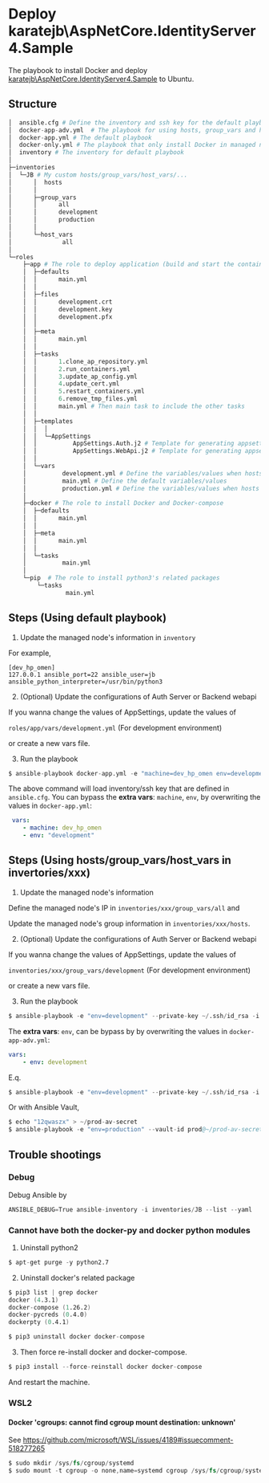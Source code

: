 # Deploy karatejb\AspNetCore.IdentityServer4.Sample

The playbook to install Docker and deploy [karatejb\AspNetCore.IdentityServer4.Sample](https://github.com/KarateJB/AspNetCore.IdentityServer4.Sample) to Ubuntu.

## Structure

```s
│  ansible.cfg # Define the inventory and ssh key for the default playbook
│  docker-app-adv.yml  # The playbook for using hosts, group_vars and host_vars inside inventories directory (e.q. inventories/JB)
│  docker-app.yml # The default playbook
│  docker-only.yml # The playbook that only install Docker in managed node
│  inventory # The inventory for default playbook
│
├─inventories
│  └─JB # My custom hosts/group_vars/host_vars/...
│      │  hosts 
│      │
│      ├─group_vars
│      │      all
│      │      development
│      │      production
│      │
│      └─host_vars
│              all
│
└─roles
    ├─app # The role to deploy application (build and start the containers)
    │  ├─defaults
    │  │      main.yml
    │  │
    │  ├─files
    │  │      development.crt
    │  │      development.key
    │  │      development.pfx
    │  │
    │  ├─meta
    │  │      main.yml
    │  │
    │  ├─tasks
    │  │      1.clone_ap_repository.yml
    │  │      2.run_containers.yml
    │  │      3.update_ap_config.yml
    │  │      4.update_cert.yml
    │  │      5.restart_containers.yml
    │  │      6.remove_tmp_files.yml
    │  │      main.yml # Then main task to include the other tasks
    │  │
    │  ├─templates
    │  │  │
    │  │  └─AppSettings
    │  │          AppSettings.Auth.j2 # Template for generating appsettings.Docker.json to Auth Server
    │  │          AppSettings.WebApi.j2 # Template for generating appsettings.Docker.json to Backend web api
    │  │
    │  └─vars
    │          development.yml # Define the variables/values when hosts == "development"
    │          main.yml # Define the default variables/values
    │          production.yml # Define the variables/values when hosts == "production"
    │
    ├─docker # The role to install Docker and Docker-compose
    │  ├─defaults
    │  │      main.yml
    │  │
    │  ├─meta
    │  │      main.yml
    │  │
    │  └─tasks
    │          main.yml
    │
    └─pip  # The role to install python3's related packages
        └─tasks
                main.yml
```


## Steps (Using default playbook)


1. Update the managed node's information in `inventory`

For example, 

```
[dev_hp_omen]
127.0.0.1 ansible_port=22 ansible_user=jb ansible_python_interpreter=/usr/bin/python3
```


2. (Optional) Update the configurations of Auth Server or Backend webapi

If you wanna change the values of AppSettings, update the values of

`roles/app/vars/development.yml` (For development environment)

or create a new vars file.


3. Run the playbook

```s
$ ansible-playbook docker-app.yml -e "machine=dev_hp_omen env=development"
```

The above command will load inventory/ssh key that are defined in `ansible.cfg`.
You can bypass the **extra vars**: `machine`, `env`, by overwriting the values in `docker-app.yml`:

```yml
 vars:
    - machine: dev_hp_omen
    - env: "development"
```



## Steps (Using hosts/group_vars/host_vars in invertories/xxx)


1. Update the managed node's information 

Define the managed node's IP in `inventories/xxx/group_vars/all` and

Update the managed node's group information in `inventories/xxx/hosts`.


2. (Optional) Update the configurations of Auth Server or Backend webapi

If you wanna change the values of AppSettings, update the values of

`inventories/xxx/group_vars/development` (For development environment)

or create a new vars file.


3. Run the playbook

```s
$ ansible-playbook -e "env=development" --private-key ~/.ssh/id_rsa -i ./inventories/xxx/ docker-app-adv.yml
```

The **extra vars**: `env`, can be bypass by by overwriting the values in `docker-app-adv.yml`:

```yml
vars:
    - env: development
```

E.q.

```s
$ ansible-playbook -e "env=development" --private-key ~/.ssh/id_rsa -i ./inventories/JB/ docker-app-adv.yml
```



Or with Ansible Vault,

```s
$ echo "12qwaszx" > ~/prod-av-secret
$ ansible-playbook -e "env=production" --vault-id prod@~/prod-av-secret --private-key ~/.ssh/id_rsa -i ./inventories/JB/ docker-app-adv.yml
```




## Trouble shootings

### Debug

Debug Ansible by 

```s
ANSIBLE_DEBUG=True ansible-inventory -i inventories/JB --list --yaml
```


### Cannot have both the docker-py and docker python modules

1. Uninstall python2

```s
$ apt-get purge -y python2.7
```


2. Uninstall docker's related package

```s
$ pip3 list | grep docker
docker (4.3.1)
docker-compose (1.26.2)
docker-pycreds (0.4.0)
dockerpty (0.4.1)

$ pip3 uninstall docker docker-compose
```


3. Then force re-install docker and docker-compose.

```s
$ pip3 install --force-reinstall docker docker-compose
```

And restart the machine.



### WSL2

#### Docker 'cgroups: cannot find cgroup mount destination: unknown'

See https://github.com/microsoft/WSL/issues/4189#issuecomment-518277265

```s
$ sudo mkdir /sys/fs/cgroup/systemd
$ sudo mount -t cgroup -o none,name=systemd cgroup /sys/fs/cgroup/systemd
```